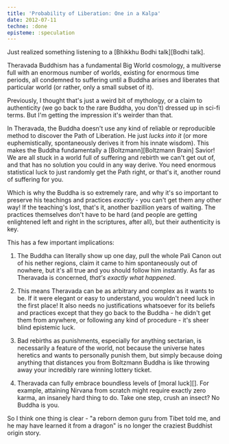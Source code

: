 ```yaml
---
title: 'Probability of Liberation: One in a Kalpa'
date: 2012-07-11
techne: :done
episteme: :speculation
---
```


Just realized something listening to a [Bhikkhu Bodhi talk][Bodhi talk].

Theravada Buddhism has a fundamental Big World cosmology, a multiverse full with an enormous number of worlds, existing for enormous time periods, all condemned to suffering until a Buddha arises and liberates that particular world (or rather, only a small subset of it).

Previously, I thought that's just a weird bit of mythology, or a claim to authenticity (we go back to the rare Buddha, you don't) dressed up in sci-fi terms. But I'm getting the impression it's weirder than that.

In Theravada, the Buddha doesn't use any kind of reliable or reproducible method to discover the Path of Liberation. He just *lucks into it* (or more euphemistically, spontaneously derives it from his innate wisdom). This makes the Buddha fundamentally a [Boltzmann][Boltzmann Brain] Savior! We are all stuck in a world full of suffering and rebirth we can't get out of, and that has no solution you could in any way derive. You need enormous statistical luck to just randomly get the Path right, or that's it, another round of suffering for you.

Which is why the Buddha is so extremely rare, and why it's so important to preserve his teachings and practices *exactly* - you can't get them any other way! If the teaching's lost, that's it, another bazillion years of waiting. The practices themselves don't have to be hard (and people are getting enlightened left and right in the scriptures, after all), but their authenticity is key.

This has a few important implications:

1. The Buddha can literally show up one day, pull the whole Pali Canon out of his nether regions, claim it came to him spontaneously out of nowhere, but it's all true and you should follow him instantly. As far as Theravada is concerned, *that's exactly what happened*.

2. This means Theravada can be as arbitrary and complex as it wants to be. If it were elegant or easy to understand, you wouldn't need luck in the first place! It also needs no justifications whatsoever for its beliefs and practices except that they go back to the Buddha - he didn't get them from anywhere, or following any kind of procedure - it's sheer blind epistemic luck. 

3. Bad rebirths as punishments, especially for anything sectarian, is necessarily a feature of the world, not because the universe hates heretics and wants to personally punish them, but simply because doing anything that distances you from Boltzmann Buddha is like throwing away your incredibly rare winning lottery ticket.

4. Theravada can fully embrace boundless levels of [moral luck][]. For example, attaining Nirvana from scratch might require exactly zero karma, an insanely hard thing to do. Take one step, crush an insect? No Buddha is you.

So I think one thing is clear - "a reborn demon guru from Tibet told me, and he may have learned it from a dragon" is no longer the craziest Buddhist origin story.
